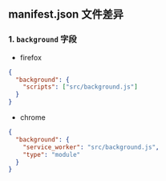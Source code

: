 ## manifest.json 文件差异

### 1. `background` 字段

- firefox

```json
{
  "background": {
    "scripts": ["src/background.js"]
  }
}
```

- chrome

```json
{
  "background": {
    "service_worker": "src/background.js",
    "type": "module"
  }
}
```

